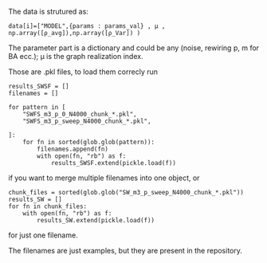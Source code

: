 The data is strutured as:

`data[i]=["MODEL",{params : params_val} , μ , np.array([ρ_avg]),np.array([ρ_Var]) ) `

The parameter part is a dictionary and could be any (noise, rewiring p, m for BA ecc.);
μ is the graph realization index.

Those are .pkl files, to load them correcly run

```
results_SWSF = []
filenames = []    

for pattern in [
    "SWFS_m3_p_0_N4000_chunk_*.pkl",
    "SWFS_m3_p_sweep_N4000_chunk_*.pkl",

]:
    for fn in sorted(glob.glob(pattern)):
        filenames.append(fn)
        with open(fn, "rb") as f:
            results_SWSF.extend(pickle.load(f))
```
if you want to merge multiple filenames into one object, or
```
chunk_files = sorted(glob.glob("SW_m3_p_sweep_N4000_chunk_*.pkl"))
results_SW = []
for fn in chunk_files:
    with open(fn, "rb") as f:
        results_SW.extend(pickle.load(f))
```
for just one filename.

The filenames are just examples, but they are present in the repository.
